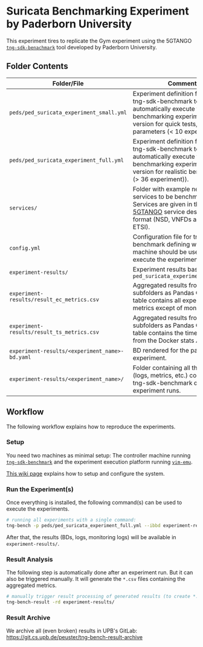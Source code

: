# Suricata Benchmarking Experiment by Paderborn University

This experiment tires to replicate the Gym experiment using the 5GTANGO [`tng-sdk-benachmark`](https://github.com/sonata-nfv/tng-sdk-benchmark) tool developed by Paderborn University.

## Folder Contents

| Folder/File | Comment |
| --- | --- |
| `peds/ped_suricata_experiment_small.yml` | Experiment definition file, used by tng-sdk-benchmark to automatically execute the benchmarking experiment (small version for quick tests, testing less parameters (< 10 experiments)). |
| `peds/ped_suricata_experiment_full.yml` | Experiment definition file, used by tng-sdk-benchmark to automatically execute the benchmarking experiment (full version for realistic benchmarking (> 36 experiment)). |
| `services/` | Folder with example network services to be benchmarked. Services are given in the [5GTANGO](https://5gtango.eu) service description format (NSD, VNFDs are aligned to ETSI). |
| `config.yml` | Configuration file for tng-sdk-benchmark defining which target machine should be used to execute the experiments. |
| `experiment-results/` | Experiment results based on `ped_suricata_experiment_full.yml` |
| `experiment-results/result_ec_metrics.csv` | Aggregated results from subfolders as Pandas CSV. This table contains all experiment metrics except of monitoring data. |
| `experiment-results/result_ts_metrics.csv` | Aggregated results from subfolders as Pandas CSV. Tis table contains the timeseries data from the Docker stats API. |
| `experiment-results/<experiment_name>-bd.yaml` | BD rendered for the particular experiment. |
| `experiment-results/<experiment_name>/` | Folder containing all the results (logs, metrics, etc.) collected by tng-sdk-benchmark during the experiment runs. |

## Workflow

The following workflow explains how to reproduce the experiments.

### Setup

You need two machines as minimal setup: The controller machine running [`tng-sdk-benchmark`](https://github.com/sonata-nfv/tng-sdk-benchmark) and the experiment execution platform running [`vim-emu`](https://osm.etsi.org/wikipub/index.php/VIM_emulator).

[This wiki page](https://osm.etsi.org/wikipub/index.php/VIM_emulator) explains how to setup and configure the system.

### Run the Experiment(s)

Once everything is installed, the following command(s) can be used to execute the experiments.

```sh
# running all experiments with a single command:
tng-bench -p peds/ped_suricata_experiment_full.yml --ibbd experiment-results/ --result-dir experiment-results/
```

After that, the results (BDs, logs, monitoring logs) will be available in `experiment-results/`.

### Result Analysis

The following step is automatically done after an experiment run. But it can also be triggered manually.
It will generate the `*.csv` files containing the aggregated metrics.

```sh
# manually trigger result processing of generated results (to create *.csv files)
tng-bench-result -rd experiment-results/  
```


### Result Archive

We archive all (even broken) results in UPB's GitLab: https://git.cs.upb.de/peuster/tng-bench-result-archive


